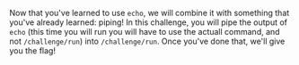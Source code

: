 Now that you've learned to use `echo`, we will combine it with something that you've already learned: piping! In this challenge, you will pipe the output of `echo` (this time you will run you will have to use the actuall command, and not `/challenge/run`) into `/challenge/run`. Once you've done that, we'll give you the flag!